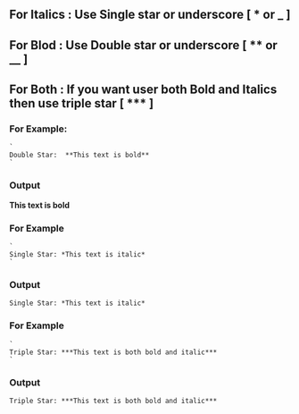## For Italics : Use Single star or underscore [ * or _ ]
## For Blod : Use Double star or underscore [ ** or __ ]
## For Both : If you want user both Bold and Italics then use triple star [ *** ]

### For Example: 
```
`
Double Star:  **This text is bold**
`
```
### Output

**This text is bold**

### For Example
```
`
Single Star: *This text is italic*
`
```
### Output
`
Single Star: *This text is italic*
`
### For Example
```
`
Triple Star: ***This text is both bold and italic***
`
```
### Output
`
Triple Star: ***This text is both bold and italic***
`
